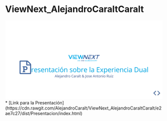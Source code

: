 # ViewNext_AlejandroCaraltCaralt
<img src="Presentacion.png" >
* [Link para la Presentación](https://cdn.rawgit.com/AlejandroCaralt/ViewNext_AlejandroCaraltCaralt/e2ae7c27/dist/Presentacion/index.html)
